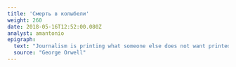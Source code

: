 ```yaml
---
title: 'Смерть в колыбели'
weight: 260
date: 2018-05-16T12:52:00.080Z
analyst: amantonio
epigraph:
  text: "Journalism is printing what someone else does not want printed; everything else is public relations"
  source: "George Orwell"
---
```

